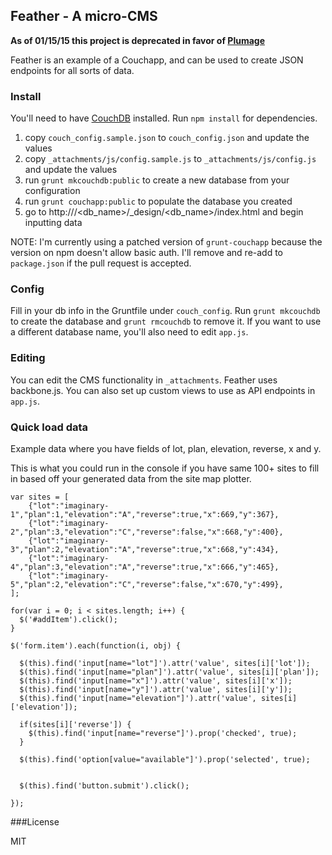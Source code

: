 ## Feather - A micro-CMS

**As of 01/15/15 this project is deprecated in favor of [Plumage](https://github.com/Gunnjerkens/plumage)**

Feather is an example of a Couchapp, and can be used to create JSON endpoints
for all sorts of data.

### Install

You'll need to have
[CouchDB](http://docs.couchdb.org/en/latest/install/index.html) installed. Run
`npm install` for dependencies.

1. copy `couch_config.sample.json` to `couch_config.json` and update the values
2. copy `_attachments/js/config.sample.js` to `_attachments/js/config.js` and update the values
3. run `grunt mkcouchdb:public` to create a new database from your configuration
4. run `grunt couchapp:public` to populate the database you created
5. go to http://<hostname>/<db_name>/_design/<db_name>/index.html and begin inputting data

NOTE: I'm currently using a patched version of `grunt-couchapp` because the
version on npm doesn't allow basic auth. I'll remove and re-add to
`package.json` if the pull request is accepted.

### Config

Fill in your db info in the Gruntfile under `couch_config`. Run `grunt
mkcouchdb` to create the database and `grunt rmcouchdb` to remove it. If you
want to use a different database name, you'll also need to edit `app.js`.

### Editing

You can edit the CMS functionality in `_attachments`. Feather uses backbone.js.
You can also set up custom views to use as API endpoints in `app.js`.

### Quick load data

Example data where you have fields of lot, plan, elevation, reverse, x and y.

This is what you could run in the console if you have same 100+ sites to fill in based off your generated data from the site map plotter.

```
var sites = [
    {"lot":"imaginary-1","plan":1,"elevation":"A","reverse":true,"x":669,"y":367},
    {"lot":"imaginary-2","plan":3,"elevation":"C","reverse":false,"x":668,"y":400},
    {"lot":"imaginary-3","plan":2,"elevation":"A","reverse":true,"x":668,"y":434},
    {"lot":"imaginary-4","plan":3,"elevation":"A","reverse":true,"x":666,"y":465},
    {"lot":"imaginary-5","plan":2,"elevation":"C","reverse":false,"x":670,"y":499},
];

for(var i = 0; i < sites.length; i++) {
  $('#addItem').click();
}

$('form.item').each(function(i, obj) {

  $(this).find('input[name="lot"]').attr('value', sites[i]['lot']);
  $(this).find('input[name="plan"]').attr('value', sites[i]['plan']);
  $(this).find('input[name="x"]').attr('value', sites[i]['x']);
  $(this).find('input[name="y"]').attr('value', sites[i]['y']);
  $(this).find('input[name="elevation"]').attr('value', sites[i]['elevation']);

  if(sites[i]['reverse']) {
    $(this).find('input[name="reverse"]').prop('checked', true);
  }

  $(this).find('option[value="available"]').prop('selected', true);


  $(this).find('button.submit').click();

});

```

###License

MIT
